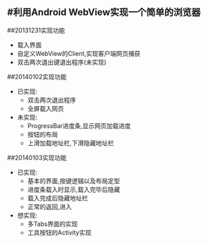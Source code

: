 #利用Android WebView实现一个简单的浏览器
------------------------

##20131231实现功能

* 载入界面
* 自定义WebView的Client,实现客户端网页捕获
* 双击两次退出键退出程序(未实现)   


##20140102实现功能

* 已实现:  
  * 双击两次退出程序  
  * 全屏载入网页  
* 未实现:
  * ProgressBar进度条,显示网页加载进度  
  * 按钮的布局  
  * 上滑加载地址栏,下滑隐藏地址栏

##20140103实现功能

* 已实现:  
	* 基本的界面,按键逻辑以及布局定型   
	* 进度条载入时显示,载入完毕后隐藏  
	* 载入完成后隐藏地址栏  
	* 正常的返回,进入    
* 想实现:  
	* 多Tabs界面的实现  
	* 工具按钮的Activity实现  